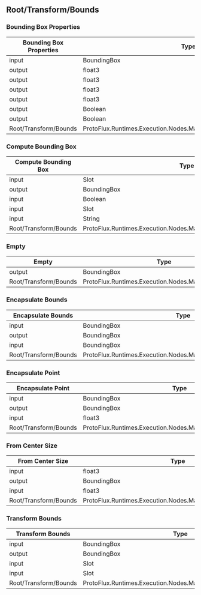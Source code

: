 <!-----------------------------------------------------------------------+
 ! This file has been generated using a script. Do not edit it manually. !
 ! Edit the individual node pages instead.                               !
 +----------------------------------------------------------------------->

## Root/Transform/Bounds

### Bounding Box Properties

<!-- ProtofluxNode:start -->
| Bounding Box Properties | Type | Label |
| --- | ---- | ----- |
| input | BoundingBox | Bounds |
| output | float3 | Min |
| output | float3 | Max |
| output | float3 | Center |
| output | float3 | Size |
| output | Boolean | Valid |
| output | Boolean | Empty |
| Root/Transform/Bounds | ProtoFlux.Runtimes.Execution.Nodes.Math.Bounds.BoundingBoxProperties |  |
<!-- ProtofluxNode:end -->


### Compute Bounding Box

<!-- ProtofluxNode:start -->
| Compute Bounding Box | Type | Label |
| --- | ---- | ----- |
| input | Slot | Instance |
| output | BoundingBox | * |
| input | Boolean | IncludeInactive |
| input | Slot | CoordinateSpace |
| input | String | OnlyWithTag |
| Root/Transform/Bounds | ProtoFlux.Runtimes.Execution.Nodes.Math.Bounds.ComputeBoundingBox |  |
<!-- ProtofluxNode:end -->


### Empty

<!-- ProtofluxNode:start -->
| Empty | Type | Label |
| --- | ---- | ----- |
| output | BoundingBox | * |
| Root/Transform/Bounds | ProtoFlux.Runtimes.Execution.Nodes.Math.Bounds.Empty |  |
<!-- ProtofluxNode:end -->


### Encapsulate Bounds

<!-- ProtofluxNode:start -->
| Encapsulate Bounds | Type | Label |
| --- | ---- | ----- |
| input | BoundingBox | Bounds |
| output | BoundingBox | * |
| input | BoundingBox | OtherBounds |
| Root/Transform/Bounds | ProtoFlux.Runtimes.Execution.Nodes.Math.Bounds.EncapsulateBounds |  |
<!-- ProtofluxNode:end -->


### Encapsulate Point

<!-- ProtofluxNode:start -->
| Encapsulate Point | Type | Label |
| --- | ---- | ----- |
| input | BoundingBox | Bounds |
| output | BoundingBox | * |
| input | float3 | Point |
| Root/Transform/Bounds | ProtoFlux.Runtimes.Execution.Nodes.Math.Bounds.EncapsulatePoint |  |
<!-- ProtofluxNode:end -->


### From Center Size

<!-- ProtofluxNode:start -->
| From Center Size | Type | Label |
| --- | ---- | ----- |
| input | float3 | Center |
| output | BoundingBox | * |
| input | float3 | Size |
| Root/Transform/Bounds | ProtoFlux.Runtimes.Execution.Nodes.Math.Bounds.FromCenterSize |  |
<!-- ProtofluxNode:end -->


### Transform Bounds

<!-- ProtofluxNode:start -->
| Transform Bounds | Type | Label |
| --- | ---- | ----- |
| input | BoundingBox | Bounds |
| output | BoundingBox | * |
| input | Slot | SourceSpace |
| input | Slot | TargetSpace |
| Root/Transform/Bounds | ProtoFlux.Runtimes.Execution.Nodes.Math.Bounds.TransformBounds |  |
<!-- ProtofluxNode:end -->


